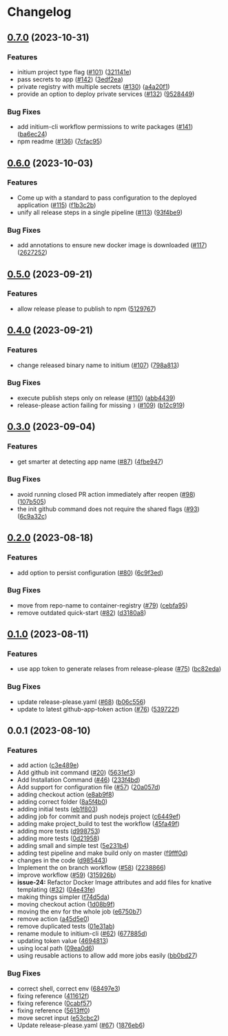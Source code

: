 # Changelog

## [0.7.0](https://github.com/nearform/initium-cli/compare/v0.6.0...v0.7.0) (2023-10-31)


### Features

* initium project type flag ([#101](https://github.com/nearform/initium-cli/issues/101)) ([321141e](https://github.com/nearform/initium-cli/commit/321141ea3fd5f6133708e5e4568ef141b73a197f))
* pass secrets to app ([#142](https://github.com/nearform/initium-cli/issues/142)) ([3edf2ea](https://github.com/nearform/initium-cli/commit/3edf2ea350d3e5997c95313d6b56ab412460b711))
* private registry with multiple secrets ([#130](https://github.com/nearform/initium-cli/issues/130)) ([a4a20f1](https://github.com/nearform/initium-cli/commit/a4a20f142dc57fb84d37549a621f4fd26656cd56))
* provide an option to deploy private services ([#132](https://github.com/nearform/initium-cli/issues/132)) ([9528449](https://github.com/nearform/initium-cli/commit/9528449c88eff8473bc75ad6df2def176b7defb2))


### Bug Fixes

* add initium-cli workflow permissions to write packages ([#141](https://github.com/nearform/initium-cli/issues/141)) ([ba6ec24](https://github.com/nearform/initium-cli/commit/ba6ec246be76ef4da735cc006242d4d01611600e))
* npm readme ([#136](https://github.com/nearform/initium-cli/issues/136)) ([7cfac95](https://github.com/nearform/initium-cli/commit/7cfac95bb8f93d28cdf10fefc1b165aebc0949e2))

## [0.6.0](https://github.com/nearform/initium-cli/compare/v0.5.0...v0.6.0) (2023-10-03)


### Features

* Come up with a standard to pass configuration to the deployed application ([#115](https://github.com/nearform/initium-cli/issues/115)) ([f1b3c2b](https://github.com/nearform/initium-cli/commit/f1b3c2baf4f47e19d59a7089b790c02e9c50b25c))
* unify all release steps in a single pipeline ([#113](https://github.com/nearform/initium-cli/issues/113)) ([93f4be9](https://github.com/nearform/initium-cli/commit/93f4be9305056e7c67f6cadeca1f7809a17efb88))


### Bug Fixes

* add annotations to ensure new docker image is downloaded ([#117](https://github.com/nearform/initium-cli/issues/117)) ([2627252](https://github.com/nearform/initium-cli/commit/262725205322c44870eccfbe351ff2ff448f1d94))

## [0.5.0](https://github.com/nearform/initium-cli/compare/v0.4.0...v0.5.0) (2023-09-21)


### Features

* allow release please to publish to npm ([5129767](https://github.com/nearform/initium-cli/commit/51297674339ff204afc71d6f6ee2ed38027fa9fa))

## [0.4.0](https://github.com/nearform/initium-cli/compare/v0.3.0...v0.4.0) (2023-09-21)


### Features

* change released binary name to initium ([#107](https://github.com/nearform/initium-cli/issues/107)) ([798a813](https://github.com/nearform/initium-cli/commit/798a813687a4c5356016b02dbfc292a65a5f772d))


### Bug Fixes

* execute publish steps only on release ([#110](https://github.com/nearform/initium-cli/issues/110)) ([abb4439](https://github.com/nearform/initium-cli/commit/abb4439d6638fca609316fa6b0fd621135cf75e6))
* release-please action failing for missing `)` ([#109](https://github.com/nearform/initium-cli/issues/109)) ([b12c919](https://github.com/nearform/initium-cli/commit/b12c919c241fcedb2594979cff666d63176a080d))

## [0.3.0](https://github.com/nearform/initium-cli/compare/v0.2.0...v0.3.0) (2023-09-04)


### Features

* get smarter at detecting app name ([#87](https://github.com/nearform/initium-cli/issues/87)) ([4fbe947](https://github.com/nearform/initium-cli/commit/4fbe947e9478d9452eac29495339cbee8ef5ea67))


### Bug Fixes

* avoid running closed PR action immediately after reopen ([#98](https://github.com/nearform/initium-cli/issues/98)) ([107b505](https://github.com/nearform/initium-cli/commit/107b505c943bf3c487d04c720f0ff0ac8e6576da))
* the init github command does not require the shared flags ([#93](https://github.com/nearform/initium-cli/issues/93)) ([6c9a32c](https://github.com/nearform/initium-cli/commit/6c9a32cfc682b5a081a84eb93c2d3550730720e8))

## [0.2.0](https://github.com/nearform/initium-cli/compare/v0.1.0...v0.2.0) (2023-08-18)


### Features

* add option to persist configuration ([#80](https://github.com/nearform/initium-cli/issues/80)) ([6c9f3ed](https://github.com/nearform/initium-cli/commit/6c9f3ed5ae7f9cd05a3f5a75610bab12f5bf57bf))


### Bug Fixes

* move from repo-name to container-registry ([#79](https://github.com/nearform/initium-cli/issues/79)) ([cebfa95](https://github.com/nearform/initium-cli/commit/cebfa954d362d9651596ed415abe53f6a428fc17))
* remove outdated quick-start ([#82](https://github.com/nearform/initium-cli/issues/82)) ([d3180a8](https://github.com/nearform/initium-cli/commit/d3180a833ac340223b33816c0ba42b5c1711ac89))

## [0.1.0](https://github.com/nearform/initium-cli/compare/v0.0.1...v0.1.0) (2023-08-11)


### Features

* use app token to generate relases from release-please ([#75](https://github.com/nearform/initium-cli/issues/75)) ([bc82eda](https://github.com/nearform/initium-cli/commit/bc82eda1b3767f2244b58d2982e3cf8da2059166))


### Bug Fixes

* update release-please.yaml ([#68](https://github.com/nearform/initium-cli/issues/68)) ([b06c556](https://github.com/nearform/initium-cli/commit/b06c556b9b393172d49945130569dd749c3af672))
* update to latest github-app-token action ([#76](https://github.com/nearform/initium-cli/issues/76)) ([539722f](https://github.com/nearform/initium-cli/commit/539722f5b82240ceae69aa307ace5ac9f40183df))

## 0.0.1 (2023-08-10)


### Features

* add action ([c3e489e](https://github.com/nearform/initium-cli/commit/c3e489e4f949959479be6c1e133e1b4b4be3fe0c))
* Add github init command ([#20](https://github.com/nearform/initium-cli/issues/20)) ([5631ef3](https://github.com/nearform/initium-cli/commit/5631ef392757dd39dc4ccda78fb8ca868d4fd576))
* Add Installation Command ([#46](https://github.com/nearform/initium-cli/issues/46)) ([233f4bd](https://github.com/nearform/initium-cli/commit/233f4bd593a1390730fc3954cb413383f2855143))
* Add support for configuration file ([#57](https://github.com/nearform/initium-cli/issues/57)) ([20a057d](https://github.com/nearform/initium-cli/commit/20a057d9e773b8b0a31d1d9c4800357bf37ee54a))
* adding checkout action ([e8ab9f8](https://github.com/nearform/initium-cli/commit/e8ab9f8cda3f5e32b16410c569eb0c1652d6d834))
* adding correct folder ([8a5f4b0](https://github.com/nearform/initium-cli/commit/8a5f4b05cb22bb439a0cf3331b59b25a51993588))
* adding initial tests ([eb1f803](https://github.com/nearform/initium-cli/commit/eb1f803c5d1a18291a1c2a283b299a78c3915112))
* adding job for commit and push nodejs project ([c6449ef](https://github.com/nearform/initium-cli/commit/c6449ef4a5878e5086c410a2e352b2f595e72349))
* adding make project_build to test the workflow ([45fa49f](https://github.com/nearform/initium-cli/commit/45fa49fb36012c65e9f8e47af6334ad23c2a9e10))
* adding more tests ([d998753](https://github.com/nearform/initium-cli/commit/d998753908df0b1cd9a2343bee861bb39e24c3eb))
* adding more tests ([0d21958](https://github.com/nearform/initium-cli/commit/0d2195864dc4b5925172e910bfdf3897dc722d91))
* adding small and simple test ([5e231b4](https://github.com/nearform/initium-cli/commit/5e231b41143e5f3e85f228ba4e431c7c7e54636f))
* adding test pipeline and make build only on master ([f9fff0d](https://github.com/nearform/initium-cli/commit/f9fff0d8cec7bcb296b4062d3a9527bec4680997))
* changes in the code ([d985443](https://github.com/nearform/initium-cli/commit/d985443ae863cb74f67855c5a333761290f40642))
* Implement the on branch workflow ([#58](https://github.com/nearform/initium-cli/issues/58)) ([2238866](https://github.com/nearform/initium-cli/commit/2238866bbfcd122757429a3d7e5a86e798ac1d2d))
* improve workflow ([#59](https://github.com/nearform/initium-cli/issues/59)) ([315926b](https://github.com/nearform/initium-cli/commit/315926bb016f6659bfff9f0c4a929b29cc9971c2))
* **issue-24:** Refactor Docker Image attributes and add files for knative templating ([#32](https://github.com/nearform/initium-cli/issues/32)) ([04e43fe](https://github.com/nearform/initium-cli/commit/04e43feb76c9893adc00a6d67b89e2277806161c))
* making things simpler ([f74d5da](https://github.com/nearform/initium-cli/commit/f74d5da28f89caa2788b18560b82f420acf20ae7))
* moving checkout action ([1d08b9f](https://github.com/nearform/initium-cli/commit/1d08b9fff6aa8daabe656cb1cedd46bb7577ea2c))
* moving the env for the whole job ([e6750b7](https://github.com/nearform/initium-cli/commit/e6750b716d26815b9fb589ece7d22ebb111d5a8d))
* remove action ([a45d5e0](https://github.com/nearform/initium-cli/commit/a45d5e01e62bc942d02b9a56b1652061dc2ea22a))
* remove duplicated tests ([01e31ab](https://github.com/nearform/initium-cli/commit/01e31ab42dc463377202ca4ad7dbac55d002912d))
* rename module to initium-cli ([#62](https://github.com/nearform/initium-cli/issues/62)) ([677885d](https://github.com/nearform/initium-cli/commit/677885df1d969ea2a5275a1b95ca37ed0314c173))
* updating token value ([4694813](https://github.com/nearform/initium-cli/commit/4694813c2044182a02a1fbae3464892765633e17))
* using local path ([09ea0d6](https://github.com/nearform/initium-cli/commit/09ea0d6a8003ee0233cdc4c49b6142582de29555))
* using reusable actions to allow add more jobs easily ([bb0bd27](https://github.com/nearform/initium-cli/commit/bb0bd270ca5003246da49776cbff74ece3330fc7))


### Bug Fixes

* correct shell, correct env ([68497e3](https://github.com/nearform/initium-cli/commit/68497e3220f6516d30b234549e54f7ecf45fe7a9))
* fixing reference ([411612f](https://github.com/nearform/initium-cli/commit/411612fc26c22b2345b67c536c6c8b5ab5140ddb))
* fixing reference ([0cabf57](https://github.com/nearform/initium-cli/commit/0cabf576237f2a0d4b8c16b2d0f20c82fc6d762f))
* fixing reference ([5613ff0](https://github.com/nearform/initium-cli/commit/5613ff01c301ce4fc366b933369889b3f2370e92))
* move secret input ([e53cbc2](https://github.com/nearform/initium-cli/commit/e53cbc2b21cbe665942d0d0fdc2d16335910d6cd))
* Update release-please.yaml ([#67](https://github.com/nearform/initium-cli/issues/67)) ([1876eb6](https://github.com/nearform/initium-cli/commit/1876eb6d3e98898bd0aaec6b0fba76fece118d99))
